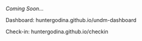 *Coming Soon...*

Dashboard: huntergodina.github.io/undm-dashboard

Check-in: huntergodina.github.io/checkin
